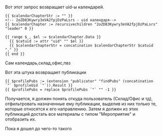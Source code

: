 Вот этот запрос возвращает uid-ы календарей.
```
{{ $calendarChapterStr := "" }}
<!-- 2oZD83Kywry3eVA2fpjDzPaLsrs - uid календаря-->
{{ $calendarChapter := recursivechildren "2oZD83Kywry3eVA2fpjDzPaLsrs" "leader" 0 }}

{{ range $_, $el := $calendarChapter.Data }}
  {{ $catuid := attr "uid" "" $el }}
  {{ $calendarChapterStr = concatination $calendarChapterStr $catuid "," }}
{{ end }}
```

Сам календарь,склад,офис,пвз

Вот эта штука возвращает публикации
```
{{ $profilePubs := (extension "publicator" "findPubs" (concatination `"` $profileUid `"`)).Result }}
{{ $profilePubs = replace $profilePubs `"` "" -1 }}
```


Получается, я должен понять откуда пользователь (Склад/Офис и тд), отфильтровать назначенные ему публикации, выделив из них только те, которые относятся к его направлению. Затем я должен из этих публикаций достать все материалы с типом "Мероприятие" и отобразить их.

Пока я дошел до чего-то такого
